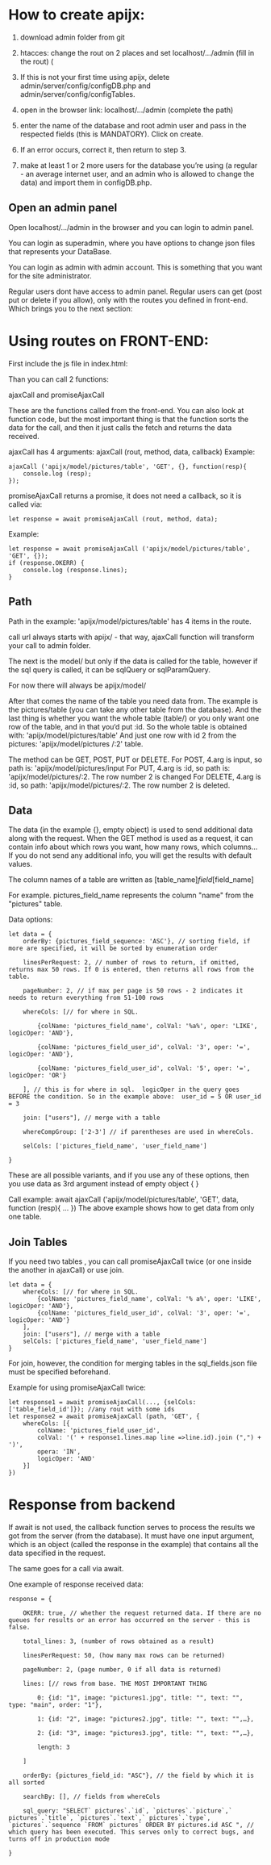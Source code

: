 # How to create apijx:


1. download admin folder from git

2. htacces: change the rout on 2 places and set localhost/.../admin (fill in the rout) (

3. If this is not your first time using apijx, delete admin/server/config/configDB.php and admin/server/config/configTables.

4. open in the browser link: localhost/.../admin (complete the path)

5. enter the name of the database and root admin user and pass in the respected fields (this is MANDATORY). Click on create.

6. If an error occurs, correct it, then return to step 3.

7. make at least 1 or 2 more users for the database you’re using (a regular - an average internet user, and an admin who is allowed to change the data) and import them in configDB.php.


## Open an admin panel
Open localhost/.../admin in the browser and you can login to admin panel.

You can login as superadmin, where you have options to change json files that represents your DataBase. 

You can login as admin with admin account. This is something that you want for the site administrator.

Regular users dont have access to admin panel. Regular users can get (post put or delete if you allow), only with the routes you defined in front-end.
Which brings you to the next section:


# Using routes on FRONT-END:


First include the js file in index.html: 
    <script src = "admin/public/js/apijx/ajaxCall.js"></script>

Than you can call 2 functions:

ajaxCall
and
promiseAjaxCall


These are the functions called from the front-end. You can also look at function code, but the most important thing is that the function sorts the data for the call, and then it just calls the fetch and returns the data received.


ajaxCall has 4 arguments: ajaxCall (rout, method, data, callback)
Example:

    ajaxCall ('apijx/model/pictures/table', 'GET', {}, function(resp){        
        console.log (resp);    
    });


promiseAjaxCall returns a promise, it does not need a callback, so it is called via:

    let response = await promiseAjaxCall (rout, method, data);

Example:
    
    let response = await promiseAjaxCall ('apijx/model/pictures/table', 'GET', {});
    if (response.OKERR) {
        console.log (response.lines);
    }

## Path
Path in the example: 'apijx/model/pictures/table' has 4 items in the route.


call url always starts with apijx/ - that way, ajaxCall function will transform your call to admin folder.

The next is the model/ but only if the data is called for the table, however if the sql query is called, it can be sqlQuery or sqlParamQuery.

For now there will always be apijx/model/

After that comes the name of the table you need data from.
The example is the pictures/table (you can take any other table from the database).
And the last thing is whether you want the whole table (table/) or you only want one row of the table, and in that you‘d put :id.
So the whole table is obtained with: 'apijx/model/pictures/table'
And just one row with id 2 from the pictures: 'apijx/model/pictures /:2' table.


The method can be GET, POST, PUT or DELETE.
For POST, 4.arg is input, so path is: 'apijx/model/pictures/input
For PUT, 4.arg is :id, so path is: 'apijx/model/pictures/:2.
The row number 2 is changed
For DELETE, 4.arg is :id, so path: 'apijx/model/pictures/:2.
The row number 2 is deleted.


## Data
The data (in the example {}, empty object) is used to send additional data along with the request. When the GET method is used as a request, it can contain info about which rows you want, how many rows, which columns… If you do not send any additional info, you will get the results with default values.

The column names of a table are written as [table_name]_field_[field_name]

For example. pictures_field_name represents the column "name" from the "pictures" table.



Data options:

    let data = {
        orderBy: {pictures_field_sequence: 'ASC'}, // sorting field, if more are specified, it will be sorted by enumeration order

        linesPerRequest: 2, // number of rows to return, if omitted, returns max 50 rows. If 0 is entered, then returns all rows from the table.

        pageNumber: 2, // if max per page is 50 rows - 2 indicates it needs to return everything from 51-100 rows

        whereCols: [// for where in SQL.

            {colName: 'pictures_field_name', colVal: '%a%', oper: 'LIKE', logicOper: 'AND'},

            {colName: 'pictures_field_user_id', colVal: '3', oper: '=', logicOper: 'AND'},

            {colName: 'pictures_field_user_id', colVal: '5', oper: '=', logicOper: 'OR'}

        ], // this is for where in sql.  logicOper in the query goes BEFORE the condition. So in the example above:  user_id = 5 OR user_id = 3

        join: ["users"], // merge with a table

        whereCompGroup: ['2-3'] // if parentheses are used in whereCols.

        selCols: ['pictures_field_name', 'user_field_name']

    }

These are all possible variants, and if you use any of these options, then you use data as 3rd argument instead of empty object { }

Call example:
await ajaxCall ('apijx/model/pictures/table', 'GET', data, function (resp){ ... })
The above example shows how to get data from only one table.



## Join Tables
If you need two tables , you can call promiseAjaxCall twice (or one inside the another in ajaxCall) or use join.

    let data = {
        whereCols: [// for where in SQL.
            {colName: 'pictures_field_name', colVal: '% a%', oper: 'LIKE', logicOper: 'AND'},
            {colName: 'pictures_field_user_id', colVal: '3', oper: '=', logicOper: 'AND'}
        ],
        join: ["users"], // merge with a table
        selCols: ['pictures_field_name', 'user_field_name']
    }
    
For join, however, the condition for merging tables in the sql_fields.json file must be specified beforehand.

Example for using promiseAjaxCall twice: 

    let response1 = await promiseAjaxCall(..., {selCols:['table_field_id']}); //any rout with some ids
    let response2 = await promiseAjaxCall (path, 'GET', {
        whereCols: [{
            colName: 'pictures_field_user_id',
            colVal: '(' + response1.lines.map line =>line.id).join (",") + ')',
            opera: 'IN',
            logicOper: 'AND'
        }]
    })




# Response from backend


If await is not used, the callback function serves to process the results we got from the server (from the database). It must have one input argument, which is an object (called the response in the example) that contains all the data specified in the request.

The same goes for a call via await.

One example of response received data:

    response = {

        OKERR: true, // whether the request returned data. If there are no queues for results or an error has occurred on the server - this is false.

        total_lines: 3, (number of rows obtained as a result)

        linesPerRequest: 50, (how many max rows can be returned)

        pageNumber: 2, (page number, 0 if all data is returned)

        lines: [// rows from base. THE MOST IMPORTANT THING

            0: {id: "1", image: "pictures1.jpg", title: "", text: "", type: "main", order: "1"},

            1: {id: "2", image: "pictures2.jpg", title: "", text: "",…},

            2: {id: "3", image: "pictures3.jpg", title: "", text: "",…},

            length: 3

        ]

        orderBy: {pictures_field_id: "ASC"}, // the field by which it is all sorted

        searchBy: [], // fields from whereCols

        sql_query: "SELECT` pictures`.`id`, `pictures`.`picture`,` pictures`.`title`, `pictures`.`text`,` pictures`.`type`, `pictures`.`sequence `FROM` pictures` ORDER BY pictures.id ASC ", // which query has been executed. This serves only to correct bugs, and turns off in production mode

    }
